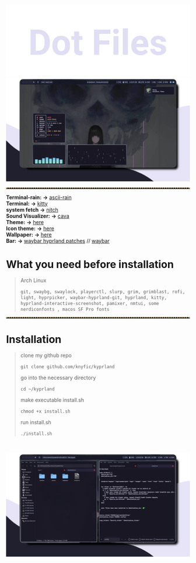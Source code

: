 ![dotfiles](https://github.com/knyfic/kyprland/blob/main/assets/dot.png?raw=true)
<br />
![rice05](https://github.com/knyfic/kyprland/blob/main/assets/desktop1.png?raw=true)

<!-- Horizontal Lines -->
<hr style="border-top: 3px dotted #998143">

**Terminal-rain:** **->** [ascii-rain](https://github.com/nkleemann/ascii-rain) <br />
**Terminal:** **->** [kitty](https://github.com/kovidgoyal/kitty) <br />
**system fetch** **->** [nitch](https://github.com/ssleert/nitch) <br />
**Sound Visualizer:** **->** [cava](https://github.com/karlstav/cava) <br />
**Theme:** **->** [here](https://github.com/rose-pine/gtk) <br />
**Icon theme:** **->** [here](https://github.com/TaylanTatli/Sevi) <br />
**Wallpaper:** **->** [here](https://github.com/knyfic/kyprland/blob/main/wallpaper/hatask.jpeg) <br />
**Bar:** **->** [waybar hyprland patches](https://aur.archlinux.org/packages/waybar-hyprland) // [waybar](https://github.com/Alexays/Waybar) <br />
# What you need before installation <br />
>Arch Linux
>```
>git, swaybg, swaylock, playerctl, slurp, grim, grimblast, rofi, light, hyprpicker, waybar-hyprland-git, hyprland, kitty, hyprland-interactive-screenshot, pamixer, nmtui, some nerdiconfonts , macos SF Pro fonts
<hr style="border-top: 3px dotted #998143">

# Installation <br />

>clone my github repo <br />
>```
>git clone github.com/knyfic/kyprland
>```
>
>go into the necessary directory <br />
>```
>cd ~/kyprland
>```
>make executable install.sh <br />
>```
>chmod +x install.sh
>```
>run install.sh <br />
>```
>./install.sh
>```
 <br />
 
![dekstop2](https://github.com/knyfic/kyprland/blob/main/assets/desktop2.png)
 <br />
